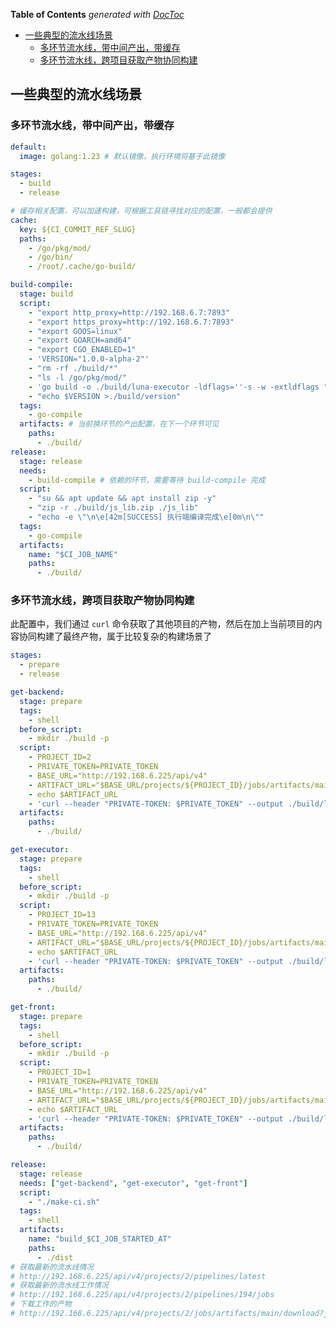 <!-- START doctoc generated TOC please keep comment here to allow auto update -->
<!-- DON'T EDIT THIS SECTION, INSTEAD RE-RUN doctoc TO UPDATE -->
**Table of Contents**  *generated with [DocToc](https://github.com/thlorenz/doctoc)*

- [一些典型的流水线场景](#%E4%B8%80%E4%BA%9B%E5%85%B8%E5%9E%8B%E7%9A%84%E6%B5%81%E6%B0%B4%E7%BA%BF%E5%9C%BA%E6%99%AF)
  - [多环节流水线，带中间产出，带缓存](#%E5%A4%9A%E7%8E%AF%E8%8A%82%E6%B5%81%E6%B0%B4%E7%BA%BF%E5%B8%A6%E4%B8%AD%E9%97%B4%E4%BA%A7%E5%87%BA%E5%B8%A6%E7%BC%93%E5%AD%98)
  - [多环节流水线，跨项目获取产物协同构建](#%E5%A4%9A%E7%8E%AF%E8%8A%82%E6%B5%81%E6%B0%B4%E7%BA%BF%E8%B7%A8%E9%A1%B9%E7%9B%AE%E8%8E%B7%E5%8F%96%E4%BA%A7%E7%89%A9%E5%8D%8F%E5%90%8C%E6%9E%84%E5%BB%BA)

<!-- END doctoc generated TOC please keep comment here to allow auto update -->

## 一些典型的流水线场景

### 多环节流水线，带中间产出，带缓存

```yaml
default:
  image: golang:1.23 # 默认镜像，执行环境将基于此镜像

stages:
  - build
  - release

# 缓存相关配置，可以加速构建，可根据工具链寻找对应的配置，一般都会提供
cache:
  key: ${CI_COMMIT_REF_SLUG}
  paths:
    - /go/pkg/mod/
    - /go/bin/
    - /root/.cache/go-build/

build-compile:
  stage: build
  script:
    - "export http_proxy=http://192.168.6.7:7893"
    - "export https_proxy=http://192.168.6.7:7893"
    - "export GOOS=linux"
    - "export GOARCH=amd64"
    - "export CGO_ENABLED=1"
    - 'VERSION="1.0.0-alpha-2"'
    - "rm -rf ./build/*"
    - "ls -l /go/pkg/mod/"
    - 'go build -o ./build/luna-executor -ldflags=''-s -w -extldflags "-static"'' .'
    - "echo $VERSION >./build/version"
  tags:
    - go-compile
  artifacts: # 当前换环节的产出配置，在下一个环节可见
    paths:
      - ./build/
release:
  stage: release
  needs:
    - build-compile # 依赖的环节，需要等待 build-compile 完成
  script:
    - "su && apt update && apt install zip -y"
    - "zip -r ./build/js_lib.zip ./js_lib"
    - "echo -e \"\n\e[42m[SUCCESS] 执行端编译完成\e[0m\n\""
  tags:
    - go-compile
  artifacts:
    name: "$CI_JOB_NAME"
    paths:
      - ./build/
```

### 多环节流水线，跨项目获取产物协同构建

此配置中，我们通过 `curl` 命令获取了其他项目的产物，然后在加上当前项目的内容协同构建了最终产物，属于比较复杂的构建场景了

```yaml
stages:
  - prepare
  - release

get-backend:
  stage: prepare
  tags:
    - shell
  before_script:
    - mkdir ./build -p
  script:
    - PROJECT_ID=2
    - PRIVATE_TOKEN=PRIVATE_TOKEN
    - BASE_URL="http://192.168.6.225/api/v4"
    - ARTIFACT_URL="$BASE_URL/projects/${PROJECT_ID}/jobs/artifacts/main/download?job=release"
    - echo $ARTIFACT_URL
    - 'curl --header "PRIVATE-TOKEN: $PRIVATE_TOKEN" --output ./build/luna-manage.zip "$ARTIFACT_URL"'
  artifacts:
    paths:
      - ./build/

get-executor:
  stage: prepare
  tags:
    - shell
  before_script:
    - mkdir ./build -p
  script:
    - PROJECT_ID=13
    - PRIVATE_TOKEN=PRIVATE_TOKEN
    - BASE_URL="http://192.168.6.225/api/v4"
    - ARTIFACT_URL="$BASE_URL/projects/${PROJECT_ID}/jobs/artifacts/main/download?job=release"
    - echo $ARTIFACT_URL
    - 'curl --header "PRIVATE-TOKEN: $PRIVATE_TOKEN" --output ./build/luna-executor.zip "$ARTIFACT_URL"'
  artifacts:
    paths:
      - ./build/

get-front:
  stage: prepare
  tags:
    - shell
  before_script:
    - mkdir ./build -p
  script:
    - PROJECT_ID=1
    - PRIVATE_TOKEN=PRIVATE_TOKEN
    - BASE_URL="http://192.168.6.225/api/v4"
    - ARTIFACT_URL="$BASE_URL/projects/${PROJECT_ID}/jobs/artifacts/main/download?job=release"
    - echo $ARTIFACT_URL
    - 'curl --header "PRIVATE-TOKEN: $PRIVATE_TOKEN" --output ./build/luna-front.zip "$ARTIFACT_URL"'
  artifacts:
    paths:
      - ./build/

release:
  stage: release
  needs: ["get-backend", "get-executor", "get-front"]
  script:
    - "./make-ci.sh"
  tags:
    - shell
  artifacts:
    name: "build_$CI_JOB_STARTED_AT"
    paths:
      - ./dist
# 获取最新的流水线情况
# http://192.168.6.225/api/v4/projects/2/pipelines/latest
# 获取最新的流水线工作情况
# http://192.168.6.225/api/v4/projects/2/pipelines/194/jobs
# 下载工作的产物
# http://192.168.6.225/api/v4/projects/2/jobs/artifacts/main/download?job=build-compile
```
